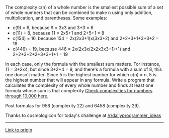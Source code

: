 The complexity c(n) of a whole number is the smallest possible sum of a set of whole numbers that can be combined to make n using only addition, multiplication, and parentheses. Some examples:

* c(9) = 6, because 9 = 3x3 and 3+3 = 6
* c(11) = 8, because 11 = 2x5+1 and 2+5+1 = 8
* c(154) = 16, because 154 = 2x(2x3+1)x(3x3+2) and 2+2+3+1+3+3+2 = 16
* c(446) = 19, because 446 = 2x(2x3x(2x2x3x3+1)+1) and 2+2+3+2+2+3+3+1+1 = 19

In each case, only the formula with the smallest sum matters. For instance, 11 = 3+2x4, but since 3+2+4 = 9, and there's a formula with a sum of 8, this one doesn't matter. Since 5 is the highest number for which c(n) = n, 5 is the highest number that will appear in any formula.
Write a program that calculates the complexity of every whole number and finds at least one formula whose sum is that complexity [Check complexities for numbers through 10,000 here.](http://oeis.org/A005245/b005245.txt)


Post formulas for 956 (complexity 22) and 6458 (complexity 29).

Thanks to cosmologicon for today's challenge at [/r/dailyprogrammer_ideas](/r/dailyprogrammer_ideas)

---

[Link to origin](https://www.reddit.com/r/dailyprogrammer/rg25w)